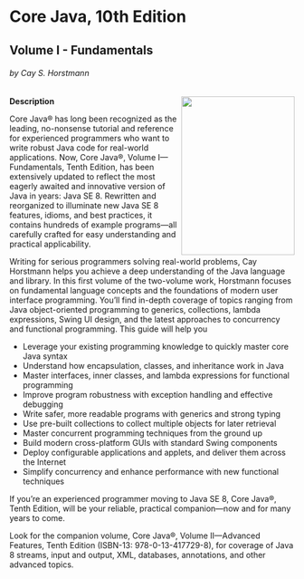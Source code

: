 # Core Java, 10th Edition 
## Volume I - Fundamentals
###### by Cay S. Horstmann
<a href="url"><img src="resources/book_cover.png" align="right" height="280" width="200" ></a>
**Description**

Core Java® has long been recognized as the leading, no-nonsense tutorial and reference for experienced programmers who want to write robust Java code for real-world applications. Now, Core Java®, Volume I—Fundamentals, Tenth Edition, has been extensively updated to reflect the most eagerly awaited and innovative version of Java in years: Java SE 8. Rewritten and reorganized to illuminate new Java SE 8 features, idioms, and best practices, it contains hundreds of example programs—all carefully crafted for easy understanding and practical applicability.

Writing for serious programmers solving real-world problems, Cay Horstmann helps you achieve a deep understanding of the Java language and library. In this first volume of the two-volume work, Horstmann focuses on fundamental language concepts and the foundations of modern user interface programming. You’ll find in-depth coverage of topics ranging from Java object-oriented programming to generics, collections, lambda expressions, Swing UI design, and the latest approaches to concurrency and functional programming. This guide will help you

*  Leverage your existing programming knowledge to quickly master core Java syntax
*  Understand how encapsulation, classes, and inheritance work in Java
*  Master interfaces, inner classes, and lambda expressions for functional programming
*  Improve program robustness with exception handling and effective debugging
*  Write safer, more readable programs with generics and strong typing
*  Use pre-built collections to collect multiple objects for later retrieval
*  Master concurrent programming techniques from the ground up
*  Build modern cross-platform GUIs with standard Swing components
*  Deploy configurable applications and applets, and deliver them across the Internet
*  Simplify concurrency and enhance performance with new functional techniques

If you’re an experienced programmer moving to Java SE 8, Core Java®, Tenth Edition, will be your reliable, practical companion—now and for many years to come.

Look for the companion volume, Core Java®, Volume II—Advanced Features, Tenth Edition (ISBN-13: 978-0-13-417729-8), for coverage of Java 8 streams, input and output, XML, databases, annotations, and other advanced topics.
